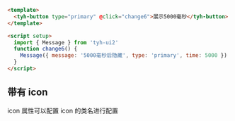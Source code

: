 ```html
<template>
  <tyh-button type="primary" @click="change6">展示5000毫秒</tyh-button>
</template>

<script setup>
  import { Message } from 'tyh-ui2'
  function change6() {
    Message({ message: '5000毫秒后隐藏', type: 'primary', time: 5000 })
  }
</script>
```

## 带有 icon

icon 属性可以配置 icon 的类名进行配置
